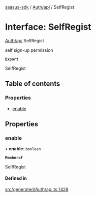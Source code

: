 [saasus-sdk](../README.md) / [Auth/api](../modules/Auth_api.md) / SelfRegist

# Interface: SelfRegist

[Auth/api](../modules/Auth_api.md).SelfRegist

self sign-up permission

**`Export`**

SelfRegist

## Table of contents

### Properties

- [enable](Auth_api.SelfRegist.md#enable)

## Properties

### enable

• **enable**: `boolean`

**`Memberof`**

SelfRegist

#### Defined in

[src/generated/Auth/api.ts:1428](https://github.com/saasus-platform/saasus-sdk-javascript/blob/997c544/src/generated/Auth/api.ts#L1428)
